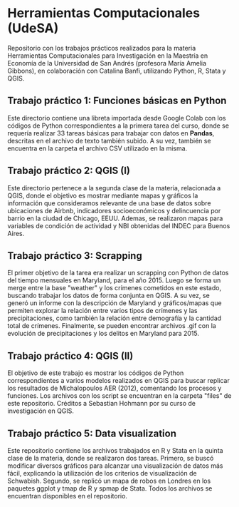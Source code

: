 # Herramientas Computacionales (UdeSA)
Repositorio con los trabajos prácticos realizados para la materia Herramientas Computacionales para Investigación en la Maestría en Economía de la Universidad de San Andrés (profesora María Amelia Gibbons), en colaboración con Catalina Banfi, utilizando Python, R, Stata y QGIS.

## Trabajo práctico 1: Funciones básicas en Python

Este directorio contiene una libreta importada desde Google Colab con los códigos de Python correspondientes a la primera tarea del curso, donde se requería realizar 33 tareas básicas para trabajar con datos en **Pandas**, descritas en el archivo de texto también subido. A su vez, también se encuentra en la carpeta el archivo CSV utilizado en la misma.

## Trabajo práctico 2: QGIS (I)

Este directorio pertenece a la segunda clase de la materia, relacionada a QGIS, donde el objetivo es mostrar mediante mapas y gráficos la información que consideramos relevante de una base de datos sobre ubicaciones de Airbnb, indicadores socioeconómicos y delincuencia por barrio en la ciudad de Chicago, EEUU. Ademas, se realizaron mapas para variables de condición de actividad y NBI obtenidas del INDEC para Buenos Aires.

## Trabajo práctico 3: Scrapping

El primer objetivo de la tarea era realizar un scrapping con Python de datos del tiempo mensuales en Maryland, para el año 2015. Luego se forma un merge entre la base "weather" y los crímenes cometidos en este estado, buscando trabajar los datos de forma conjunta en QGIS. A su vez, se generó un informe con la descripción de Maryland y gráficos/mapas que permiten explorar la relación entre varios tipos de crímenes y las precipitaciones, como también la relación entre demografía y la cantidad total de crímenes. Finalmente, se pueden encontrar archivos .gif con la evolución de precipitaciones y los delitos en Maryland para 2015.

## Trabajo práctico 4: QGIS (II)

El objetivo de este trabajo es mostrar los códigos de Python correspondientes a varios modelos realizados en QGIS para buscar replicar los resultados de Michalopoulos AER (2012), comentando los procesos y funciones. Los archivos con los script se encuentran en la carpeta "files" de este repositorio. Créditos a Sebastian Hohmann por su curso de investigación en QGIS.

## Trabajo práctico 5: Data visualization 

Este repositorio contiene los archivos trabajados en R y Stata en la quinta clase de la materia, donde se realizaron dos tareas. Primero, se buscó modificar diversos gráficos para alcanzar una visualización de datos más fácil, explicando la utilización de los criterios de visualización de Schwabish. Segundo, se replicó un mapa de robos en Londres en los paquetes ggplot y tmap de R y spmap de Stata. Todos los archivos se encuentran disponibles en el repositorio.

